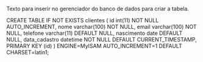 Texto para inserir no gerenciador do banco de dados para criar a tabela.

CREATE TABLE IF NOT EXISTS clientes (
  id int(11) NOT NULL AUTO_INCREMENT,
  nome varchar(100) NOT NULL,
  email varchar(100) NOT NULL,
  telefone varchar(11) DEFAULT NULL,
  nascimento date DEFAULT NULL,
  data_cadastro datetime NOT NULL DEFAULT CURRENT_TIMESTAMP,
  PRIMARY KEY (id)
) ENGINE=MyISAM AUTO_INCREMENT=1 DEFAULT CHARSET=latin1;
